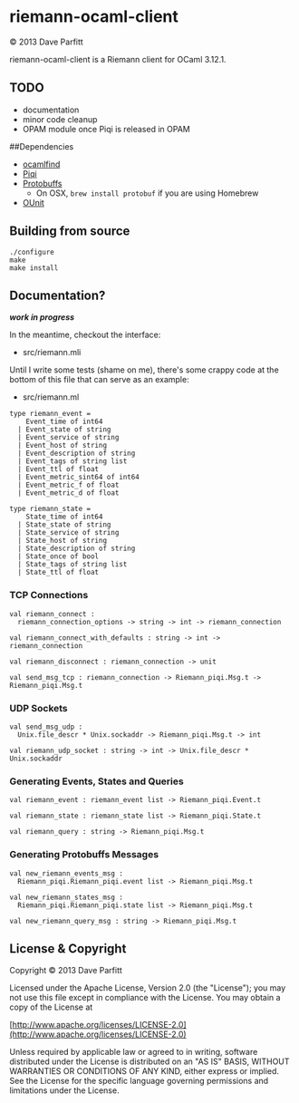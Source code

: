 riemann-ocaml-client
====================

© 2013 Dave Parfitt

riemann-ocaml-client is a Riemann client for OCaml 3.12.1.

## TODO

- documentation
- minor code cleanup
- OPAM module once Piqi is released in OPAM

##Dependencies

* [ocamlfind](http://projects.camlcity.org/projects/findlib.html)
* [Piqi](http://piqi.org/) 
* [Protobuffs](http://code.google.com/p/protobuf/)
   * On OSX, `brew install protobuf` if you are using Homebrew
* [OUnit](http://ounit.forge.ocamlcore.org/)

## Building from source

```
./configure
make
make install
```

## Documentation?

***work in progress***

In the meantime, checkout the interface:

- src/riemann.mli

Until I write some tests (shame on me), there's some crappy code at the bottom of this file that can serve as an example:

- src/riemann.ml


```
type riemann_event =
    Event_time of int64
  | Event_state of string
  | Event_service of string
  | Event_host of string
  | Event_description of string
  | Event_tags of string list
  | Event_ttl of float
  | Event_metric_sint64 of int64
  | Event_metric_f of float
  | Event_metric_d of float

type riemann_state =
    State_time of int64
  | State_state of string
  | State_service of string
  | State_host of string
  | State_description of string
  | State_once of bool
  | State_tags of string list
  | State_ttl of float
```

### TCP Connections

```
val riemann_connect :
  riemann_connection_options -> string -> int -> riemann_connection

val riemann_connect_with_defaults : string -> int -> riemann_connection

val riemann_disconnect : riemann_connection -> unit

val send_msg_tcp : riemann_connection -> Riemann_piqi.Msg.t -> Riemann_piqi.Msg.t
```


### UDP Sockets

```
val send_msg_udp :
  Unix.file_descr * Unix.sockaddr -> Riemann_piqi.Msg.t -> int

val riemann_udp_socket : string -> int -> Unix.file_descr * Unix.sockaddr
```


### Generating Events, States and Queries

```
val riemann_event : riemann_event list -> Riemann_piqi.Event.t

val riemann_state : riemann_state list -> Riemann_piqi.State.t

val riemann_query : string -> Riemann_piqi.Msg.t
```

### Generating Protobuffs Messages

```
val new_riemann_events_msg :
  Riemann_piqi.Riemann_piqi.event list -> Riemann_piqi.Msg.t

val new_riemann_states_msg :
  Riemann_piqi.Riemann_piqi.state list -> Riemann_piqi.Msg.t

val new_riemann_query_msg : string -> Riemann_piqi.Msg.t
```

## License & Copyright

Copyright © 2013 Dave Parfitt

Licensed under the Apache License, Version 2.0 (the "License"); you may not use this file except in compliance with the License. You may obtain a copy of the License at

[http://www.apache.org/licenses/LICENSE-2.0](http://www.apache.org/licenses/LICENSE-2.0)

Unless required by applicable law or agreed to in writing, software distributed under the License is distributed on an "AS IS" BASIS, WITHOUT WARRANTIES OR CONDITIONS OF ANY KIND, either express or implied. See the License for the specific language governing permissions and limitations under the License.

